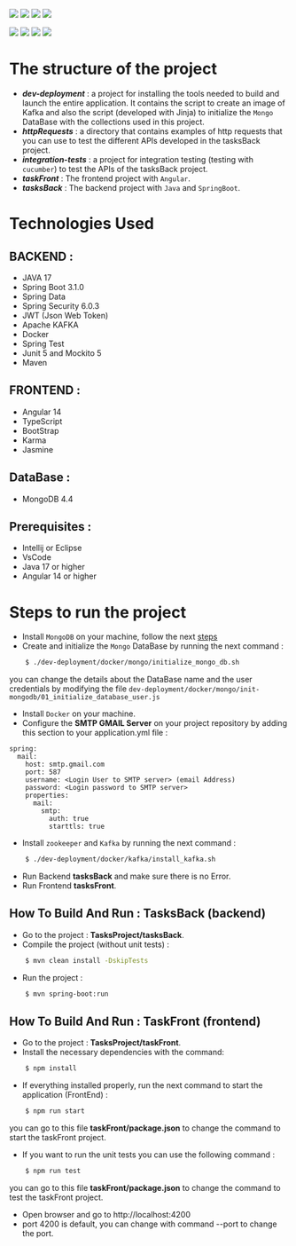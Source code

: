 ![](https://img.shields.io/badge/Java_17-yellow?style=for-the-badge)
![](https://img.shields.io/badge/Angular_14-yellow?style=for-the-badge)
![](https://img.shields.io/badge/Spring_boot_3-blueviolet?style=for-the-badge)
![](https://img.shields.io/badge/Spring_Security_6-blue?style=for-the-badge)

![](https://img.shields.io/badge/MongoDB_4.4-red?style=for-the-badge)
![](https://img.shields.io/badge/Docker-blue?style=for-the-badge)
![](https://img.shields.io/badge/Apache_Kafka-green?style=for-the-badge)
![](https://img.shields.io/badge/(JWT)_Json_web_token-greenyellow?style=for-the-badge)

# The structure of the project
- **_dev-deployment_** : a project for installing the tools needed to build and launch the entire application. It contains the script to create an image of Kafka and also the script (developed with Jinja) to initialize the `Mongo` DataBase with the collections used in this project.
- **_httpRequests_** : a directory that contains examples of http requests that you can use to test the different APIs developed in the tasksBack project.
- **_integration-tests_** : a project for integration testing (testing with `cucumber`) to test the APIs of the tasksBack project.
- **_taskFront_** : The frontend project with `Angular`.
- **_tasksBack_** : The backend project with `Java` and `SpringBoot`.

# Technologies Used
## BACKEND :
- JAVA 17
- Spring Boot 3.1.0
- Spring Data
- Spring Security 6.0.3
- JWT (Json Web Token)
- Apache KAFKA
- Docker
- Spring Test
- Junit 5 and Mockito 5
- Maven
## FRONTEND :
- Angular 14
- TypeScript
- BootStrap
- Karma
- Jasmine
## DataBase :
- MongoDB 4.4
## Prerequisites :
- Intellij or Eclipse
- VsCode
- Java 17 or higher 
- Angular 14 or higher

# Steps to run the project
- Install `MongoDB` on your machine, follow the next [steps](https://osz-technology.blogspot.com/2023/03/how-to-install-mongodb-on-ubuntu-2204.html)
- Create and initialize the `Mongo` DataBase by running the next command :
```sh
    $ ./dev-deployment/docker/mongo/initialize_mongo_db.sh
```
you can change the details about the DataBase name and the user credentials by modifying the file `dev-deployment/docker/mongo/init-mongodb/01_initialize_database_user.js`
- Install `Docker` on your machine.
- Configure the **SMTP GMAIL Server** on your project repository by adding this section to your application.yml file :

```
spring:
  mail:
    host: smtp.gmail.com
    port: 587
    username: <Login User to SMTP server> (email Address)
    password: <Login password to SMTP server>
    properties:
      mail:
        smtp:
          auth: true
          starttls: true
```

- Install `zookeeper` and `Kafka` by running the next command :
```sh
    $ ./dev-deployment/docker/kafka/install_kafka.sh
```
- Run Backend **tasksBack** and make sure there is no Error.
- Run Frontend **tasksFront**.

## How To Build And Run : TasksBack (backend)
- Go to the project : **TasksProject/tasksBack**.
- Compile the project (without unit tests) : 
```sh
    $ mvn clean install -DskipTests
``` 
- Run the project :
```sh
    $ mvn spring-boot:run
``` 

## How To Build And Run : TaskFront (frontend)
- Go to the project : **TasksProject/taskFront**.
- Install the necessary dependencies with the command:
```sh
    $ npm install
```  
- If everything installed properly, run the next command to start the application (FrontEnd) :
```sh
    $ npm run start
```
you can go to this file **taskFront/package.json** to change the command to start the taskFront project.
- If you want to run the unit tests you can use the following command :
```sh
    $ npm run test 
```
you can go to this file **taskFront/package.json** to change the command to test the taskFront project.
- Open browser and go to http://localhost:4200
- port 4200 is default, you can change with command --port to change the port.